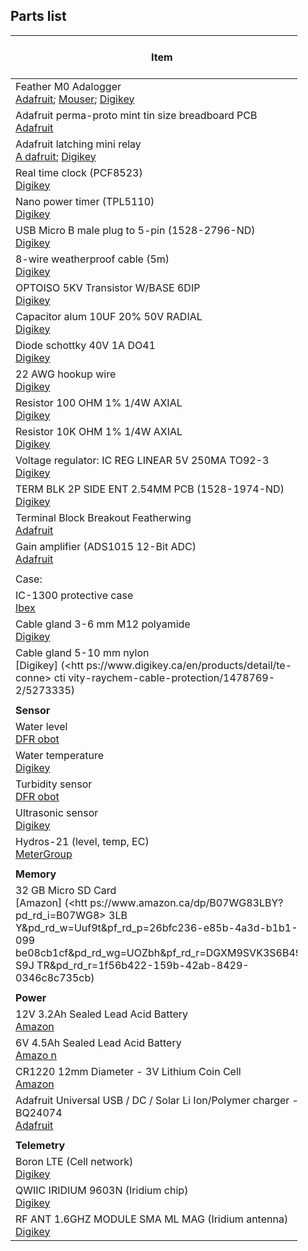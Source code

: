 
## Parts list 

<table style="width:91%;">
<colgroup>
<col style="width: 45%" />
<col style="width: 15%" />
<col style="width: 15%" />
<col style="width: 15%" />
</colgroup>
<thead>
<tr class="header">
<th>Item</th>
<th>CAD$</th>
<th>Qty.</th>
<th>Hard to get?</th>
</tr>
</thead>
<tbody>
<tr class="odd">
<td>Feather M0 Adalogger<br />
<a href="https://www.adafruit.com/product/2796">Adafruit</a>; 
<a href="https://www.mouser.ca/new/adafruit/adafruit-feather-m0-adalogger/" class="uri">Mouser</a>; 
<a href="https://www.digikey.ca/en/products/detail/adafruit-industries-llc/2796/5804105">Digikey</a></td>
<td>27</td>
<td>1</td>
<td>Yes</td>
</tr>
<tr class="even">
<td>Adafruit perma-proto mint tin size breadboard PCB<br />
<a href="https://www.adafruit.com/product/723">Adafruit</a></td>
<td>6</td>
<td>1</td>
<td></td>
</tr>
<tr class="odd">
<td>Adafruit latching mini relay<br />
<a href="https://www.adafruit.com/product/2923">A dafruit</a>; 
<a href="https://www.digikey.ca/en/pr%20odu%20cts/detail/adafruit-industries-llc/2923/5979892">Digikey</a></td>
<td>22</td>
<td>1</td>
<td></td>
</tr>
<tr class="even">
<td>Real time clock (PCF8523)<br />
<a href="https://www.digikey.ca/en/pr%20odu%20cts/detail/adafruit-industries-llc/3295/6238007">Digikey</a></td>
<td>7</td>
<td>1</td>
<td></td>
</tr>
<tr class="odd">
<td>Nano power timer (TPL5110)<br />
<a href="https://www.digikey.ca/en/pr%20odu%20cts/detail/adafruit-industries-llc/3435/6817229">Digikey</a></td>
<td>10</td>
<td>1</td>
<td></td>
</tr>
<tr class="even">
<td>USB Micro B male plug to 5-pin (1528-2796-ND)<br />
<a href="https://www.digikey.%20ca/en/pro%20ducts/detail/adafruit-industries-llc/3972/%20982%206284?s=N4IgTCBcDaIIwFYwA4C0YDsBOAbKgcgCIgC6AvkA">Digikey</a></td>
<td>9</td>
<td>1</td>
<td></td>
</tr>
<tr class="odd">
<td>8-wire weatherproof cable (5m)<br />
<a href="https://www.digikey.ca/%20en/%20products/detail/alpha-wire/1178C-SL212/12471140">Digikey</a></td>
<td>11</td>
<td>1</td>
<td></td>
</tr>
<tr class="even">
<td>OPTOISO 5KV Transistor W/BASE 6DIP<br />
<a href="https://www.digikey.ca/en/products/deta%20il/%20vishay-semiconductor-opto-division/4n37/1738524">Digikey</a></td>
<td></td>
<td></td>
<td></td>
</tr>
<tr class="odd">
<td>Capacitor alum 10UF 20% 50V RADIAL<br />
<a href="https://www.digikey.ca/en/product%20s/detail/%20rubycon/50YXM10MEFR5X11/11312740?s=N4IgTCB%20cDa%20IIxwBwE4C0BWADATQBoFk5N8BRAMQCV1cFUA5AERAF0BfIA">Digikey</a></td>
<td>1</td>
<td>2</td>
<td></td>
</tr>
<tr class="even">
<td>Diode schottky 40V 1A DO41<br />
<a href="https://www.digikey.ca/en/p%20rod%20ucts/detail/smc-diode-solutions/SB140TA/6022959">Digikey</a></td>
<td>&lt;1</td>
<td>1</td>
<td></td>
</tr>
<tr class="odd">
<td>22 AWG hookup wire<br />
<a href="https://www.digikey.ca/en/prod%20uct%20s/detail/sparkfun-electronics/PRT-08025/6833921">Digikey</a></td>
<td></td>
<td></td>
<td></td>
</tr>
<tr class="even">
<td>Resistor 100 OHM 1% 1/4W AXIAL<br />
<a href="https://www.digikey.ca/en/products/d%20etail/sta%20ckpole-electronics-inc/RNF14FTD100R/170658%209?s%20=N4IgTCBcDaIEoDkBiBGALEgKgERQBjzgGFMBaBbEAXQF8g">Digikey</a></td>
<td></td>
<td></td>
<td></td>
</tr>
<tr class="odd">
<td>Resistor 10K OHM 1% 1/4W AXIAL<br />
<a href="ht%20tps://www.digikey.ca/en/products/det%20ail/stack%20pole-electronics-inc/RNF14FTD10K0/1706596?%20s=N%204IgTCBcDaIEoDkBiBGALEgKgERQBgGk8BhTAWgWxAF0BfIA">Digikey</a></td>
<td></td>
<td></td>
<td></td>
</tr>
<tr class="even">
<td>Voltage regulator: IC REG LINEAR 5V 250MA TO92-3<br />
<a href="https://www.digikey.ca/en/produ%20cts%20/detail/stmicroelectronics/L4931CZ50-AP/1506450">Digikey</a></td>
<td></td>
<td></td>
<td></td>
</tr>
<tr class="odd">
<td>TERM BLK 2P SIDE ENT 2.54MM PCB (1528-1974-ND)<br />
<a href="https://www.digikey.ca/en/products/deta%20il/%20te-connectivity-amp-connectors/282834-2/1150135">Digikey</a></td>
<td></td>
<td></td>
<td></td>
</tr>
<tr class="even">
<td>Terminal Block Breakout Featherwing<br />
<a href="https://www.adafruit.com/product/2926">Adafruit</a></td>
<td></td>
<td></td>
<td></td>
</tr>
<tr class="odd">
<td>Gain amplifier (ADS1015 12-Bit ADC)<br />
<a href="https://www.adafruit.com/product/1083">Adafruit</a></td>
<td>10</td>
<td>1</td>
<td></td>
</tr>
<tr class="even">
<td></td>
<td></td>
<td></td>
<td></td>
</tr>
<tr class="odd">
<td>Case:</td>
<td></td>
<td></td>
<td></td>
</tr>
<tr class="even">
<td>IC-1300 protective case<br />
<a href="htt%20ps://www.%20ibexcases.com/collections/ibex-small-prote%20cti%20ve-cases/products/small-protective-case-ic-1300">Ibex</a></td>
<td>70</td>
<td>1</td>
<td></td>
</tr>
<tr class="odd">
<td>Cable gland 3-6 mm M12 polyamide<br />
<a href="https://www.digikey.ca/%20en/%20products/detail/phoenix-contact/1411123/5188726">Digikey</a></td>
<td>3</td>
<td>3</td>
<td></td>
</tr>
<tr class="even">
<td>Cable gland 5-10 mm nylon<br />
[Digikey] (&lt;htt ps://www.digikey.ca/en/products/detail/te-conne&gt; cti vity-raychem-cable-protection/1478769-2/5273335)</td>
<td></td>
<td></td>
<td></td>
</tr>
<tr class="odd">
<td></td>
<td></td>
<td></td>
<td></td>
</tr>
<tr class="even">
<td><strong>Sensor</strong></td>
<td></td>
<td></td>
<td></td>
</tr>
<tr class="odd">
<td>Water level<br />
<a href="https://www.dfrobot.com/product-1863.html">DFR obot</a></td>
<td>45</td>
<td>O pt</td>
<td></td>
</tr>
<tr class="even">
<td>Water temperature<br />
<a href="https://www.digikey.ca/en/p%20rod%20ucts/detail/adafruit-industries-llc/381/5875807">Digikey</a></td>
<td>15</td>
<td>O pt</td>
<td></td>
</tr>
<tr class="odd">
<td>Turbidity sensor<br />
<a href="https://www.dfrobot.com/product-1394.html">DFR obot</a></td>
<td>10</td>
<td>O pt</td>
<td></td>
</tr>
<tr class="even">
<td>Ultrasonic sensor<br />
<a href="https://www.digikey.ca/%20en/%20products/detail/maxbotix-inc/MB7366-100/7896818">Digikey</a></td>
<td>160</td>
<td>O pt</td>
<td></td>
</tr>
<tr class="odd">
<td>Hydros-21 (level, temp, EC)<br />
<a href="https://www.met%20ergroup.c%20om/en/meter-environment/products/hydros-21%20-wa%20ter-level-sensor-conductivity-temperature-depth">MeterGroup</a></td>
<td>850</td>
<td>O pt</td>
<td>Y es</td>
</tr>
<tr class="even">
<td></td>
<td></td>
<td></td>
<td></td>
</tr>
<tr class="odd">
<td><strong>Memory</strong></td>
<td></td>
<td></td>
<td></td>
</tr>
<tr class="even">
<td>32 GB Micro SD Card <br />
[Amazon] (&lt;htt ps://www.amazon.ca/dp/B07WG83LBY?pd_rd_i=B07WG8&gt; 3LB Y&amp;pd_rd_w=Uuf9t&amp;pf_rd_p=26bfc236-e85b-4a3d-b1b1- 099 be08cb1cf&amp;pd_rd_wg=UOZbh&amp;pf_rd_r=DGXM9SVK3S6B495 S9J TR&amp;pd_rd_r=1f56b422-159b-42ab-8429-0346c8c735cb)</td>
<td>7</td>
<td>1</td>
<td></td>
</tr>
<tr class="odd">
<td></td>
<td></td>
<td></td>
<td></td>
</tr>
<tr class="even">
<td><strong>Power</strong></td>
<td></td>
<td></td>
<td></td>
</tr>
<tr class="odd">
<td>12V 3.2Ah Sealed Lead Acid Battery<br />
<a href="https:%20//www.amazon.ca%20/Power-Sonic-PS-1230-Sealed-Lead-Aci%20d/dp/B00C%20LX9TWE/ref=sr_1_13?dchild=1&amp;keywords=power%20son%20ic+12v+lead+acid+battery&amp;qid=1633124718&amp;sr=8-13">Amazon</a></td>
<td>37</td>
<td>1</td>
<td></td>
</tr>
<tr class="even">
<td>6V 4.5Ah Sealed Lead Acid Battery<br />
<a href="https://www.amazon.ca/Toyo-3FM4-S%20ealed-Lea%20d-Acid/dp/B00BHM5LGS/ref=sr_1_5?dchild=1&amp;k%20eyw%20ords=6v+lead+acid+battery&amp;qid=1633126217&amp;sr=8-5">Amazo n</a></td>
<td>28</td>
<td>1</td>
<td></td>
</tr>
<tr class="odd">
<td>CR1220 12mm Diameter - 3V Lithium Coin Cell<br />
<a href="https://www.amazon.ca/%20CR1%20220-12mm-Diameter-Lithium-Battery/dp/B00XW2OC3E">Amazon</a></td>
<td>1</td>
<td>1</td>
<td></td>
</tr>
<tr class="even">
<td>Adafruit Universal USB / DC / Solar Li Ion/Polymer charger - BQ24074<br />
<a href="https://www.adafruit.com/product/4755">Adafruit</a></td>
<td>15</td>
<td>O pt</td>
<td></td>
</tr>
<tr class="odd">
<td></td>
<td></td>
<td></td>
<td></td>
</tr>
<tr class="even">
<td><strong>Telemetry</strong></td>
<td></td>
<td></td>
<td></td>
</tr>
<tr class="odd">
<td>Boron LTE (Cell network)<br />
<a href="https://www.digikey.ca/en%20/products%20/filter/rf-evaluation-and-development-kits%20-bo%20ards/859?s=N4IgTCBcDaIEYHsBOCB2ACANgFwKYgF0BfIA">Digikey</a></td>
<td>90</td>
<td>1</td>
<td>Y es</td>
</tr>
<tr class="even">
<td>QWIIC IRIDIUM 9603N (Iridium chip)<br />
<a href="https://www.digikey.ca/en%20/products%20/filter/evaluation-boards-expansion-boards%20-da%20ughter-cards/797?s=N4IgTCBcDaIJwDYAMBmAciAugXyA">Digikey</a></td>
<td>431</td>
<td>1</td>
<td>Y es</td>
</tr>
<tr class="odd">
<td>RF ANT 1.6GHZ MODULE SMA ML MAG (Iridium antenna)<br />
<a href="https://www.digikey.ca/en/pro%20duc%20ts/detail/taoglas-limited/IAA-01-121111/2332661">Digikey</a></td>
<td>92</td>
<td>1</td>
<td></td>
</tr>
</tbody>
</table>
